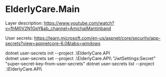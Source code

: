 # ElderlyCare.Main

Layer description:
https://www.youtube.com/watch?v=fhM0V2N1GpY&ab_channel=AmichaiMantinband


User secrets:
https://learn.microsoft.com/en-us/aspnet/core/security/app-secrets?view=aspnetcore-6.0&tabs=windows

 
 dotnet user-secrets init --project .\ElderlyCare.API\
 dotnet user-secrets set --project .\ElderlyCare.API\ "JwtSettings:Secret" "super-secret-key-from-user-secrets"
 dotnet user-secrets list --project .\ElderlyCare.API\
